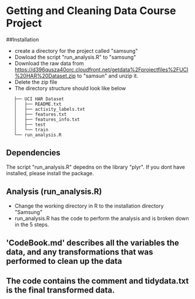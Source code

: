 # Getting and Cleaning Data Course Project

##Installation
* create a directory for the project called "samsung" 
* Dowload the script "run_analysis.R" to "samsung"
* Download the raw data from https://d396qusza40orc.cloudfront.net/getdata%2Fprojectfiles%2FUCI%20HAR%20Dataset.zip 
to "samsun" and unzip it.
* Delete the zip file
* The directory structure should look like below

 ```
    ├── UCI HAR Dataset
    │   ├── README.txt
    │   ├── activity_labels.txt
    │   ├── features.txt
    │   ├── features_info.txt
    │   ├── test
    │   └── train
    └── run_analysis.R
```

## Dependencies

The script "run_analysis.R" depedns on the library "plyr". If you dont have installed, please install the package.


## Analysis (run_analysis.R)

* Change  the working directory in R to the installation directory "Samsung"
* run_analysis.R has the code to perform the analysis and is broken down in the 5 steps.

## 'CodeBook.md' describes all the variables  the data, and any transformations that was performed to clean up the data


## The code contains the comment and tidydata.txt is the  final transformed data.


